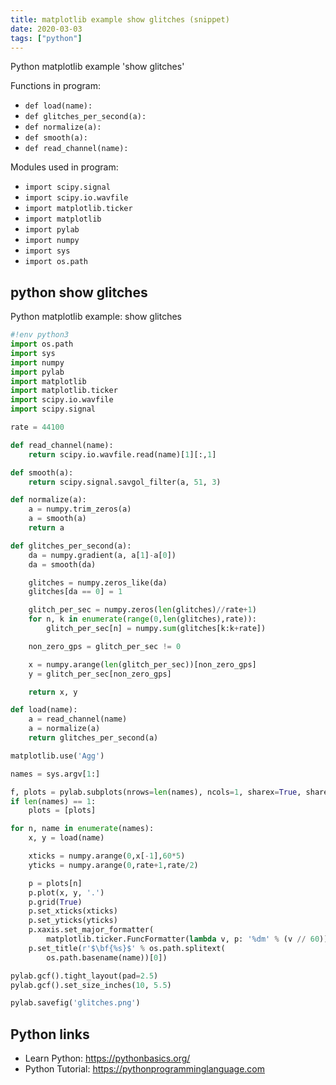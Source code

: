 ```yaml
---
title: matplotlib example show glitches (snippet)
date: 2020-03-03
tags: ["python"]
---
```

Python matplotlib example 'show glitches'

Functions in program: 
* `def load(name):`
* `def glitches_per_second(a):`
* `def normalize(a):`
* `def smooth(a):`
* `def read_channel(name):`

Modules used in program: 
* `import scipy.signal`
* `import scipy.io.wavfile`
* `import matplotlib.ticker`
* `import matplotlib`
* `import pylab`
* `import numpy`
* `import sys`
* `import os.path`

## python show glitches

Python matplotlib example: show glitches

```python
#!env python3
import os.path
import sys
import numpy
import pylab
import matplotlib
import matplotlib.ticker
import scipy.io.wavfile
import scipy.signal

rate = 44100

def read_channel(name):
    return scipy.io.wavfile.read(name)[1][:,1]

def smooth(a):
    return scipy.signal.savgol_filter(a, 51, 3)

def normalize(a):
    a = numpy.trim_zeros(a)
    a = smooth(a)
    return a

def glitches_per_second(a):
    da = numpy.gradient(a, a[1]-a[0])
    da = smooth(da)

    glitches = numpy.zeros_like(da)
    glitches[da == 0] = 1

    glitch_per_sec = numpy.zeros(len(glitches)//rate+1)
    for n, k in enumerate(range(0,len(glitches),rate)):
        glitch_per_sec[n] = numpy.sum(glitches[k:k+rate])

    non_zero_gps = glitch_per_sec != 0

    x = numpy.arange(len(glitch_per_sec))[non_zero_gps]
    y = glitch_per_sec[non_zero_gps]

    return x, y

def load(name):
    a = read_channel(name)
    a = normalize(a)
    return glitches_per_second(a)

matplotlib.use('Agg')

names = sys.argv[1:]

f, plots = pylab.subplots(nrows=len(names), ncols=1, sharex=True, sharey=True)
if len(names) == 1:
    plots = [plots]

for n, name in enumerate(names):
    x, y = load(name)

    xticks = numpy.arange(0,x[-1],60*5)
    yticks = numpy.arange(0,rate+1,rate/2)

    p = plots[n]
    p.plot(x, y, '.')
    p.grid(True)
    p.set_xticks(xticks)
    p.set_yticks(yticks)
    p.xaxis.set_major_formatter(
        matplotlib.ticker.FuncFormatter(lambda v, p: '%dm' % (v // 60)))
    p.set_title(r'$\bf{%s}$' % os.path.splitext(
        os.path.basename(name))[0])

pylab.gcf().tight_layout(pad=2.5)
pylab.gcf().set_size_inches(10, 5.5)

pylab.savefig('glitches.png')

```

## Python links

- Learn Python: https://pythonbasics.org/
- Python Tutorial: https://pythonprogramminglanguage.com
